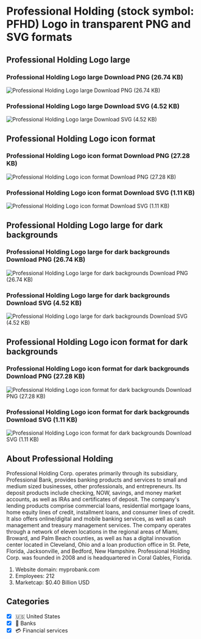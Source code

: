 # Professional Holding (stock symbol: PFHD) Logo in transparent PNG and SVG formats

## Professional Holding Logo large

### Professional Holding Logo large Download PNG (26.74 KB)

![Professional Holding Logo large Download PNG (26.74 KB)](/img/orig/PFHD_BIG-6e434c6b.png)

### Professional Holding Logo large Download SVG (4.52 KB)

![Professional Holding Logo large Download SVG (4.52 KB)](/img/orig/PFHD_BIG-5ac3f6e1.svg)

## Professional Holding Logo icon format

### Professional Holding Logo icon format Download PNG (27.28 KB)

![Professional Holding Logo icon format Download PNG (27.28 KB)](/img/orig/PFHD-31a47574.png)

### Professional Holding Logo icon format Download SVG (1.11 KB)

![Professional Holding Logo icon format Download SVG (1.11 KB)](/img/orig/PFHD-0b9837d7.svg)

## Professional Holding Logo large for dark backgrounds

### Professional Holding Logo large for dark backgrounds Download PNG (26.74 KB)

![Professional Holding Logo large for dark backgrounds Download PNG (26.74 KB)](/img/orig/PFHD_BIG.D-bac3643d.png)

### Professional Holding Logo large for dark backgrounds Download SVG (4.52 KB)

![Professional Holding Logo large for dark backgrounds Download SVG (4.52 KB)](/img/orig/PFHD_BIG.D-756fc7fa.svg)

## Professional Holding Logo icon format for dark backgrounds

### Professional Holding Logo icon format for dark backgrounds Download PNG (27.28 KB)

![Professional Holding Logo icon format for dark backgrounds Download PNG (27.28 KB)](/img/orig/PFHD.D-858242dd.png)

### Professional Holding Logo icon format for dark backgrounds Download SVG (1.11 KB)

![Professional Holding Logo icon format for dark backgrounds Download SVG (1.11 KB)](/img/orig/PFHD.D-886b3bea.svg)

## About Professional Holding

Professional Holding Corp. operates primarily through its subsidiary, Professional Bank, provides banking products and services to small and medium sized businesses, other professionals, and entrepreneurs. Its deposit products include checking, NOW, savings, and money market accounts, as well as IRAs and certificates of deposit. The company's lending products comprise commercial loans, residential mortgage loans, home equity lines of credit, installment loans, and consumer lines of credit. It also offers online/digital and mobile banking services, as well as cash management and treasury management services. The company operates through a network of eleven locations in the regional areas of Miami, Broward, and Palm Beach counties, as well as has a digital innovation center located in Cleveland, Ohio and a loan production office in St. Pete, Florida, Jacksonville, and Bedford, New Hampshire. Professional Holding Corp. was founded in 2008 and is headquartered in Coral Gables, Florida.

1. Website domain: myprobank.com
2. Employees: 212
3. Marketcap: $0.40 Billion USD


## Categories
- [x] 🇺🇸 United States
- [x] 🏦 Banks
- [x] 💳 Financial services
